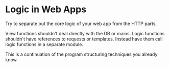 # Logic in Web Apps

Try to separate out the core logic of your web app from the HTTP parts.

View functions shouldn't deal directly with the DB or mains.
Logic functions shouldn't have references to requests or templates.
Instead have them call logic functions in a separate module.

This is a continuation of the program structuring techniques you already know.
